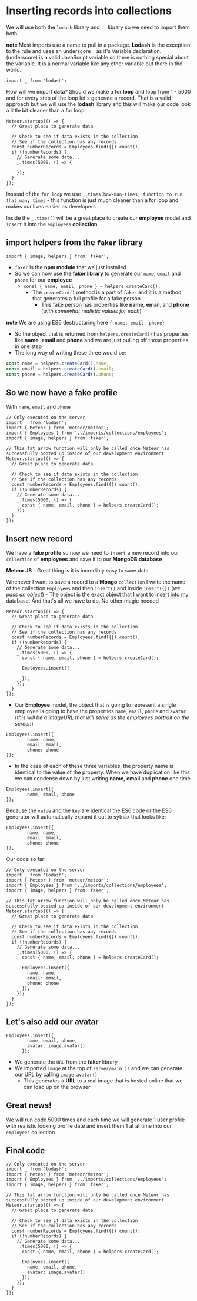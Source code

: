 # Inserting records into collections
We will use both the `lodash` library and `  ` library so we need to import them both

**note** Most imports use a name to pull in a package. **Lodash** is the exception to the rule and uses an underscore `_` as it's variable declaration. `_` (underscore) is a valid JavaScript variable so there is nothing special about the variable. It is a normal variable like any other variable out there in the world.  

`import _ from 'lodash';`

How will we import **data**? Should we make a for **loop** and loop from 1 - 5000 and for every step of the loop let's generate a record. That is a valid approach but we will use the **lodash** library and this will make our code look a little bit cleaner than a for loop

```
Meteor.startup(() => {
  // Great place to generate data

  // Check to see if data exists in the collection
  // See if the collection has any records
  const numberRecords = Employees.find({}).count();
  if (!numberRecords) {
    // Generate some data...
    _.times(5000, () => {
      
    });
  }
});
```

Instead of the `for loop` we use `_.times(how-man-times, function to run that many times` - this function is just much cleaner than a for loop and makes our lives easier as developers

Inside the `_.times()` will be a great place to create our **employee** model and `insert` it into the `employees` **collection**

## import helpers from the `faker` library
`import { image, helpers } from 'faker';`

* `faker` is the **npm module** that we just installed
* So we can now use the **faker library** to generate our `name`, `email` and `phone` for our **employee**
    - `const { name, email, phone } = helpers.createCard();`
        + The `createCard()` method is a part of `faker` and it is a method that generates a full profile for a fake person
            * This fake person has properties like **name**, **email**, and **phone** (_with somewhat realistic values for each_)

**note** We are using ES6 destructuring here `{ name, email, phone}`

* So the object that is returned from `helpers.createCard()` has properties like **name**, **email** and **phone** and we are just pulling off those properties in one step
* The long way of writing these three would be:

```js
const name = helpers.createCard().name;
const email = helpers.createCard().email;
const phone = helpers.createCard().phone;
```

## So we now have a fake profile
With `name`, `email` and `phone`

```
// Only executed on the server
import _ from 'lodash';
import { Meteor } from 'meteor/meteor';
import { Employees } from '../imports/collections/employees';
import { image, helpers } from 'faker';

// This fat arrow function will only be called once Meteor has successfully booted up inside of our development environment
Meteor.startup(() => {
  // Great place to generate data

  // Check to see if data exists in the collection
  // See if the collection has any records
  const numberRecords = Employees.find({}).count();
  if (!numberRecords) {
    // Generate some data...
    _.times(5000, () => {
      const { name, email, phone } = helpers.createCard();
    });
  }
});
```

## Insert new record
We have a **fake profile** so now we need to `insert` a new record into our `collection` of **employees** and save it to our **MongoDB database**

**Meteor JS** - Great thing is it is incredibly easy to save data

Whenever I want to save a record to a **Mongo** `collection` I write the name of the collection `Employees` and then `insert()` and inside `insert({})` (_we pass an object_) - The object is the exact object that I want to insert into my database. And that's all we have to do. No other magic needed

```
Meteor.startup(() => {
  // Great place to generate data

  // Check to see if data exists in the collection
  // See if the collection has any records
  const numberRecords = Employees.find({}).count();
  if (!numberRecords) {
    // Generate some data...
    _.times(5000, () => {
      const { name, email, phone } = helpers.createCard();

      Employees.insert({
        
      });
    });
  }
});
```

* Our **Employee** model, the object that is going to represent a single employee is going to have the properties `name`, `email`, `phone` and `avatar` (_this will be a imageURL that will serve as the employees portrait on the screen_)

```
Employees.insert({
        name: name,
        email: email,
        phone: phone
});
```

* In the case of each of these three variables, the property name is identical to the value of the property. When we have duplication like this we can condense down by just writing **name**, **email** and **phone** one time

```
Employees.insert({
        name, email, phone
});
```

Because the `value` and the `key` are identical the ES6 code or the ES6 generator will automatically expand it out to sytnax that looks like:

```
Employees.insert({
        name: name,
        email: email,
        phone: phone
});
```

Our code so far:

```
// Only executed on the server
import _ from 'lodash';
import { Meteor } from 'meteor/meteor';
import { Employees } from '../imports/collections/employees';
import { image, helpers } from 'faker';

// This fat arrow function will only be called once Meteor has successfully booted up inside of our development environment
Meteor.startup(() => {
  // Great place to generate data

  // Check to see if data exists in the collection
  // See if the collection has any records
  const numberRecords = Employees.find({}).count();
  if (!numberRecords) {
    // Generate some data...
    _.times(5000, () => {
      const { name, email, phone } = helpers.createCard();

      Employees.insert({
        name: name,
        email: email,
        phone: phone
      });
    });
  }
});
```

## Let's also add our avatar
```
Employees.insert({
        name, email, phone,
        avatar: image.avatar()
      });
```

* We generate the `URL` from the **faker** library
* We imported `image` at the top of `server/main.js` and we can generate our URL by calling `image.avatar()`
    - This generates a **URL** to a real image that is hosted online that we can load up on the browser

## Great news!
We will run code 5000 times and each time we will generate 1 user profile with realistic looking profile date and insert them 1 at at time into our `employees` collection

## Final code
```
// Only executed on the server
import _ from 'lodash';
import { Meteor } from 'meteor/meteor';
import { Employees } from '../imports/collections/employees';
import { image, helpers } from 'faker';

// This fat arrow function will only be called once Meteor has successfully booted up inside of our development environment
Meteor.startup(() => {
  // Great place to generate data

  // Check to see if data exists in the collection
  // See if the collection has any records
  const numberRecords = Employees.find({}).count();
  if (!numberRecords) {
    // Generate some data...
    _.times(5000, () => {
      const { name, email, phone } = helpers.createCard();

      Employees.insert({
        name, email, phone,
        avatar: image.avatar()
      });
    });
  }
});
```
 

